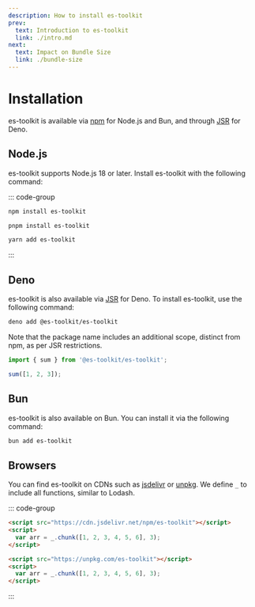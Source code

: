 ```yaml
---
description: How to install es-toolkit
prev:
  text: Introduction to es-toolkit
  link: ./intro.md
next:
  text: Impact on Bundle Size
  link: ./bundle-size
---
```


# Installation

es-toolkit is available via [npm](https://npmjs.com/package/es-toolkit) for Node.js and Bun, and through [JSR](https://jsr.io/@es-toolkit/es-toolkit) for Deno.

## Node.js

es-toolkit supports Node.js 18 or later. Install es-toolkit with the following command:

::: code-group

```sh [npm]
npm install es-toolkit
```

```sh [pnpm]
pnpm install es-toolkit
```

```sh [yarn]
yarn add es-toolkit
```

:::

## Deno

es-toolkit is also available via [JSR](https://jsr.io/@es-toolkit/es-toolkit) for Deno. To install es-toolkit, use the following command:

```sh
deno add @es-toolkit/es-toolkit
```

Note that the package name includes an additional scope, distinct from npm, as per JSR restrictions.

```typescript
import { sum } from '@es-toolkit/es-toolkit';

sum([1, 2, 3]);
```

## Bun

es-toolkit is also available on Bun. You can install it via the following command:

```sh
bun add es-toolkit
```

## Browsers

You can find es-toolkit on CDNs such as [jsdelivr](https://www.jsdelivr.com) or [unpkg](https://unpkg.com). We define `_` to include all functions, similar to Lodash.

::: code-group

```html [jsdelivr]
<script src="https://cdn.jsdelivr.net/npm/es-toolkit"></script>
<script>
  var arr = _.chunk([1, 2, 3, 4, 5, 6], 3);
</script>
```

```html [unpkg]
<script src="https://unpkg.com/es-toolkit"></script>
<script>
  var arr = _.chunk([1, 2, 3, 4, 5, 6], 3);
</script>
```

:::
